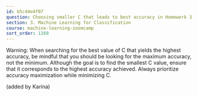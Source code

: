 ```yaml
---
id: b5c44e4f07
question: Choosing smaller C that leads to best accuracy in Homework 3 Question 6
section: 3. Machine Learning for Classification
course: machine-learning-zoomcamp
sort_order: 1260
---
```


Warning: When searching for the best value of C that yields the highest accuracy, be mindful that you should be looking for the maximum accuracy, not the minimum. Although the goal is to find the smallest C value, ensure that it corresponds to the highest accuracy achieved. Always prioritize accuracy maximization while minimizing C.

(added by Karina)

